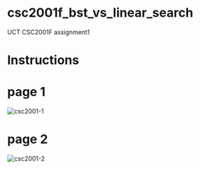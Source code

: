 # csc2001f_bst_vs_linear_search
UCT CSC2001F assignment1

# Instructions

# page 1
![csc2001-1](https://github.com/user-attachments/assets/6ea52619-adcd-43e1-9b24-bf2542152060)

# page 2
![csc2001-2](https://github.com/user-attachments/assets/39b03cea-74ca-40ab-ad9b-3be3bf453585)


